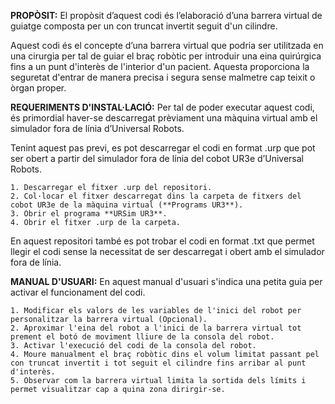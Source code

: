 **PROPÒSIT:**
El propòsit d’aquest codi és l’elaboració d’una barrera virtual de guiatge composta per un con truncat invertit seguit d'un cilindre.

Aquest codi és el concepte d’una barrera virtual que podria ser utilitzada en una cirurgia per tal de guiar el braç robòtic per introduir una eina quirúrgica 
fins a un punt d'interès de l'interior d'un pacient. Aquesta proporciona la seguretat d'entrar de manera precisa i segura sense malmetre cap teixit o òrgan proper. 

**REQUERIMENTS D'INSTAL·LACIÓ:**
Per tal de poder executar aquest codi, és primordial haver-se descarregat prèviament una màquina virtual amb el simulador fora de línia d’Universal Robots. 

Tenint aquest pas previ, es pot descarregar el codi en format .urp que pot ser obert a partir del simulador fora de línia del cobot UR3e d’Universal Robots.

    1. Descarregar el fitxer .urp del repositori.
    2. Col·locar el fitxer descarregat dins la carpeta de fitxers del cobot UR3e de la màquina virtual (**Programs UR3**).
    3. Obrir el programa **URSim UR3**. 
    4. Obrir el fitxer .urp de la carpeta.

En aquest repositori també es pot trobar el codi en format .txt que permet llegir el codi sense la necessitat de ser descarregat i obert amb el simulador fora de línia. 

**MANUAL D'USUARI:**
En aquest manual d'usuari s'indica una petita guia per activar el funcionament del codi.

    1. Modificar els valors de les variables de l'inici del robot per personalitzar la barrera virtual (Opcional).
    2. Aproximar l'eina del robot a l'inici de la barrera virtual tot prement el botó de moviment lliure de la consola del robot.
    3. Activar l'execució del codi de la consola del robot.
    4. Moure manualment el braç robòtic dins el volum limitat passant pel con truncat invertit i tot seguit el cilindre fins arribar al punt d'interès. 
    5. Observar com la barrera virtual limita la sortida dels límits i permet visualitzar cap a quina zona dirirgir-se.

